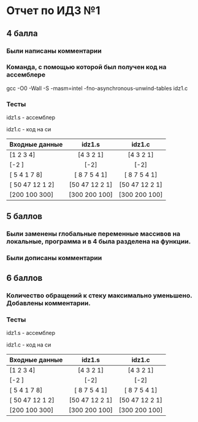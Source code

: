 # Отчет по ИДЗ №1

## 4 балла

### Были написаны комментарии

### Команда, с помощью которой был получен код на ассемблере

gcc -O0 -Wall -S -masm=intel -fno-asynchronous-unwind-tables idz1.c

### Тесты
idz1.s - ассемблер

idz1.c - код на си

| Входные данные   | idz1.s          | idz1.c          |
|------------------|:---------------:|:---------------:|
| [1 2 3 4]        | [4 3 2 1]       | [4 3 2 1]       |
| [-2 ]            | [-2]            | [-2]            |
| [ 5 4 1 7 8]     | [ 8 7 5 4 1]    | [ 8 7 5 4 1]    |
| [ 50 47 12 1 2]  | [50 47 12 2 1]  | [50 47 12 2 1]  |
| [200 100 300]    | [300 200 100]   | [300 200 100]   |

## 5 баллов

### Были заменены глобальные переменные массивов на локальные, программа и в 4 была разделена на функции.

### Были дописаны комментарии

## 6 баллов

### Количество обращений к стеку максимально уменьшено. Добавлены комментарии. 

### Тесты

idz1.s - ассемблер

idz1.c - код на си

| Входные данные   | idz1.s          | idz1.c          |
|------------------|:---------------:|:---------------:|
| [1 2 3 4]        | [4 3 2 1]       | [4 3 2 1]       |
| [-2 ]            | [-2]            | [-2]            |
| [ 5 4 1 7 8]     | [ 8 7 5 4 1]    | [ 8 7 5 4 1]    |
| [ 50 47 12 1 2]  | [50 47 12 2 1]  | [50 47 12 2 1]  |
| [200 100 300]    | [300 200 100]   | [300 200 100]   |
